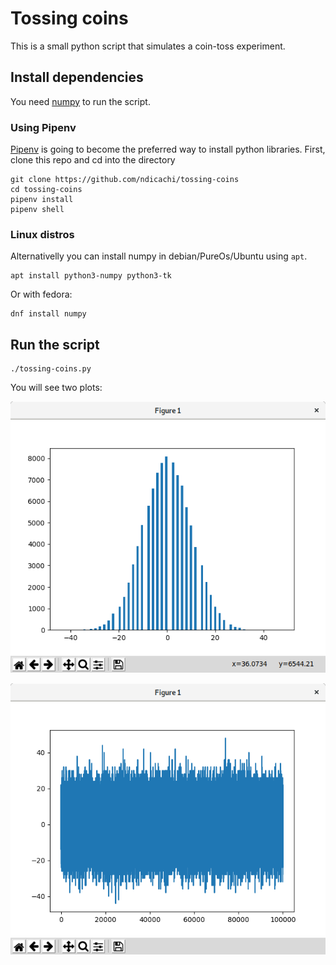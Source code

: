 # Tossing coins

This is a small python script that simulates a coin-toss experiment.

## Install dependencies

You need [numpy](http://www.numpy.org/) to run the script.

### Using Pipenv

[Pipenv](https://pypi.org/project/pipenv/) is going to become the preferred way to install python libraries. First, clone this repo and cd into the directory

```
git clone https://github.com/ndicachi/tossing-coins
cd tossing-coins
pipenv install
pipenv shell
```

### Linux distros

Alternativelly you can install numpy in debian/PureOs/Ubuntu using `apt`.

```
apt install python3-numpy python3-tk
```

Or with fedora:

```
dnf install numpy
```

## Run the script

```
./tossing-coins.py
```

You will see two plots:

![screenshot1](screenshot1.png)



![screenshot2](screenshot2.png)


